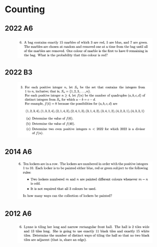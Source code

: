 # Counting

## 2022 A6

<figure><img src="../.gitbook/assets/截屏2023-06-16 下午5.09.05.png" alt=""><figcaption></figcaption></figure>

## 2022 B3

<figure><img src="../.gitbook/assets/截屏2023-06-16 下午5.03.52.png" alt=""><figcaption></figcaption></figure>

## 2014 A6

<figure><img src="../.gitbook/assets/截屏2022-11-16 上午7.32.28.png" alt=""><figcaption></figcaption></figure>

## 2012 A6

<figure><img src="../.gitbook/assets/截屏2022-11-16 上午7.58.05.png" alt=""><figcaption></figcaption></figure>

